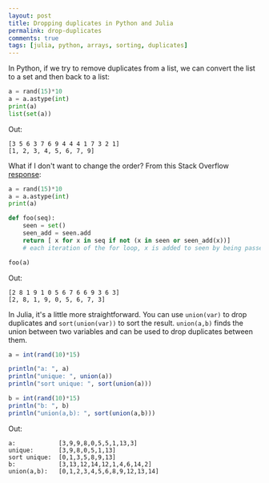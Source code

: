 ```yaml
---
layout: post
title: Dropping duplicates in Python and Julia
permalink: drop-duplicates
comments: true
tags: [julia, python, arrays, sorting, duplicates]
---
```

In Python, if we try to remove duplicates from a list, we can convert the list to a set and then back to a list:

``` python
a = rand(15)*10
a = a.astype(int)
print(a)
list(set(a))
```
Out:

```
[3 5 6 3 7 6 9 4 4 4 1 7 3 2 1]
[1, 2, 3, 4, 5, 6, 7, 9]
```

What if I don't want to change the order? From this Stack Overflow [response](http://stackoverflow.com/questions/480214/how-do-you-remove-duplicates-from-a-list-in-python-whilst-preserving-order):

``` python
a = rand(15)*10
a = a.astype(int)
print(a)

def foo(seq):
    seen = set()
    seen_add = seen.add
    return [ x for x in seq if not (x in seen or seen_add(x))]
    # each iteration of the for loop, x is added to seen by being passed to seen_add() which is a set.add() function

foo(a)
```
Out:

```
[2 8 1 9 1 0 5 6 7 6 6 9 3 6 3]
[2, 8, 1, 9, 0, 5, 6, 7, 3]
```

In Julia, it's a little more straightforward. You can use `union(var)` to drop duplicates and `sort(union(var))` to sort the result. `union(a,b)` finds the union between two variables and can be used to drop duplicates between them.

``` julia
a = int(rand(10)*15)

println("a: ", a)
println("unique: ", union(a))
println("sort unique: ", sort(union(a)))

b = int(rand(10)*15)
println("b: ", b)
println("union(a,b): ", sort(union(a,b)))
```

Out:

```
a: 	 	      [3,9,9,8,0,5,5,1,13,3]
unique: 	  [3,9,8,0,5,1,13]
sort unique:  [0,1,3,5,8,9,13]
b: 		      [3,13,12,14,12,1,4,6,14,2]
union(a,b):   [0,1,2,3,4,5,6,8,9,12,13,14]
```

